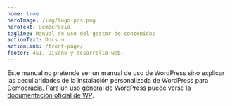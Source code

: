 ```yaml
---
home: true
heroImage: /img/logo-pos.png
heroText: Democracia
tagline: Manual de uso del gestor de contenidos
actionText: Docs →
actionLink: /front-page/
footer: 451. Diseño y desarrollo web.
---
```


Este manual no pretende ser un manual de uso de WordPress sino explicar las peculiaridades de la instalación personalizada de WordPress para Democracia. Para un uso general de WordPress puede verse la [documentación oficial de WP](https://wordpress.org/support/category/basic-usage/).